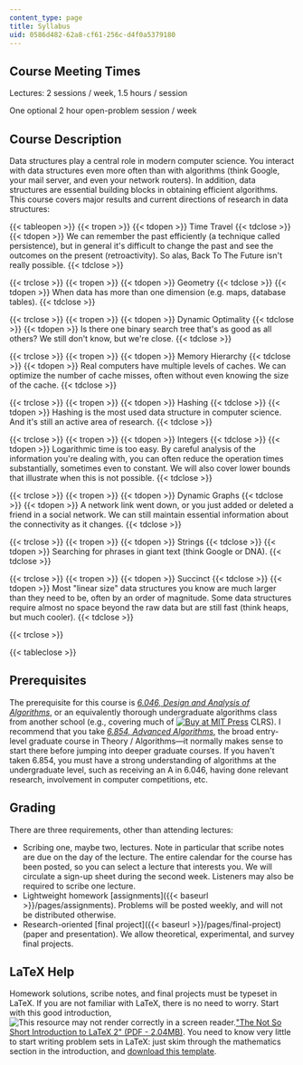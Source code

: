 ```yaml
---
content_type: page
title: Syllabus
uid: 0586d482-62a8-cf61-256c-d4f0a5379180
---
```


Course Meeting Times
--------------------

Lectures: 2 sessions / week, 1.5 hours / session

One optional 2 hour open-problem session / week

Course Description
------------------

Data structures play a central role in modern computer science. You interact with data structures even more often than with algorithms (think Google, your mail server, and even your network routers). In addition, data structures are essential building blocks in obtaining efficient algorithms. This course covers major results and current directions of research in data structures:

{{< tableopen >}}
{{< tropen >}}
{{< tdopen >}}
Time Travel
{{< tdclose >}}
{{< tdopen >}}
We can remember the past efficiently (a technique called persistence), but in general it's difficult to change the past and see the outcomes on the present (retroactivity). So alas, Back To The Future isn't really possible.
{{< tdclose >}}

{{< trclose >}}
{{< tropen >}}
{{< tdopen >}}
Geometry
{{< tdclose >}}
{{< tdopen >}}
When data has more than one dimension (e.g. maps, database tables).
{{< tdclose >}}

{{< trclose >}}
{{< tropen >}}
{{< tdopen >}}
Dynamic Optimality
{{< tdclose >}}
{{< tdopen >}}
Is there one binary search tree that's as good as all others? We still don't know, but we're close.
{{< tdclose >}}

{{< trclose >}}
{{< tropen >}}
{{< tdopen >}}
Memory Hierarchy
{{< tdclose >}}
{{< tdopen >}}
Real computers have multiple levels of caches. We can optimize the number of cache misses, often without even knowing the size of the cache.
{{< tdclose >}}

{{< trclose >}}
{{< tropen >}}
{{< tdopen >}}
Hashing
{{< tdclose >}}
{{< tdopen >}}
Hashing is the most used data structure in computer science. And it's still an active area of research.
{{< tdclose >}}

{{< trclose >}}
{{< tropen >}}
{{< tdopen >}}
Integers
{{< tdclose >}}
{{< tdopen >}}
Logarithmic time is too easy. By careful analysis of the information you're dealing with, you can often reduce the operation times substantially, sometimes even to constant. We will also cover lower bounds that illustrate when this is not possible.
{{< tdclose >}}

{{< trclose >}}
{{< tropen >}}
{{< tdopen >}}
Dynamic Graphs
{{< tdclose >}}
{{< tdopen >}}
A network link went down, or you just added or deleted a friend in a social network. We can still maintain essential information about the connectivity as it changes.
{{< tdclose >}}

{{< trclose >}}
{{< tropen >}}
{{< tdopen >}}
Strings
{{< tdclose >}}
{{< tdopen >}}
Searching for phrases in giant text (think Google or DNA).
{{< tdclose >}}

{{< trclose >}}
{{< tropen >}}
{{< tdopen >}}
Succinct
{{< tdclose >}}
{{< tdopen >}}
Most "linear size" data structures you know are much larger than they need to be, often by an order of magnitude. Some data structures require almost no space beyond the raw data but are still fast (think heaps, but much cooler).
{{< tdclose >}}

{{< trclose >}}

{{< tableclose >}}

Prerequisites
-------------

The prerequisite for this course is [_6.046, Design and Analysis of Algorithms_](/courses/6-046j-design-and-analysis-of-algorithms-spring-2012), or an equivalently thorough undergraduate algorithms class from another school (e.g., covering much of [![Buy at MIT Press](/images/mp_logo.gif)](https://mitpress.mit.edu/9780262533058) CLRS). I recommend that you take [_6.854, Advanced Algorithms_](/courses/6-854j-advanced-algorithms-fall-2008), the broad entry-level graduate course in Theory / Algorithms—it normally makes sense to start there before jumping into deeper graduate courses. If you haven't taken 6.854, you must have a strong understanding of algorithms at the undergraduate level, such as receiving an A in 6.046, having done relevant research, involvement in computer competitions, etc.

Grading
-------

There are three requirements, other than attending lectures:

*   Scribing one, maybe two, lectures. Note in particular that scribe notes are due on the day of the lecture. The entire calendar for the course has been posted, so you can select a lecture that interests you. We will circulate a sign-up sheet during the second week. Listeners may also be required to scribe one lecture.
*   Lightweight homework [assignments]({{< baseurl >}}/pages/assignments). Problems will be posted weekly, and will not be distributed otherwise.
*   Research-oriented [final project]({{< baseurl >}}/pages/final-project) (paper and presentation). We allow theoretical, experimental, and survey final projects.

LaTeX Help
----------

Homework solutions, scribe notes, and final projects must be typeset in LaTeX. If you are not familiar with LaTeX, there is no need to worry. Start with this good introduction, ![This resource may not render correctly in a screen reader.](/images/inacessible.gif)["The Not So Short Introduction to LaTeX 2" (PDF - 2.04MB)](http://tug.ctan.org/info/lshort/english/lshort.pdf). You need to know very little to start writing problem sets in LaTeX: just skim through the mathematics section in the introduction, and [download this template](https://courses.csail.mit.edu/6.851/spring12/hw-template.tex).